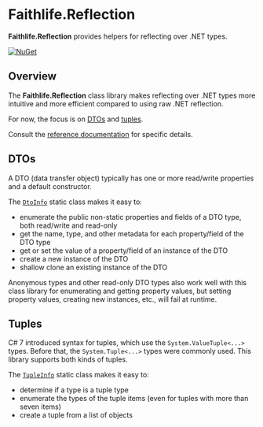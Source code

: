 # Faithlife.Reflection

**Faithlife.Reflection** provides helpers for reflecting over .NET types.

[![NuGet](https://img.shields.io/nuget/v/Faithlife.Reflection.svg)](https://www.nuget.org/packages/Faithlife.Reflection)

## Overview

The **Faithlife.Reflection** class library makes reflecting over .NET types more intuitive and more efficient compared to using raw .NET reflection.

For now, the focus is on [DTOs](#dtos) and [tuples](#tuples).

Consult the [reference documentation](Faithlife.Reflection.md) for specific details.

## DTOs

A DTO (data transfer object) typically has one or more read/write properties and a default constructor.

The [`DtoInfo`](Faithlife.Reflection/DtoInfo.html) static class makes it easy to:

* enumerate the public non-static properties and fields of a DTO type, both read/write and read-only
* get the name, type, and other metadata for each property/field of the DTO type
* get or set the value of a property/field of an instance of the DTO
* create a new instance of the DTO
* shallow clone an existing instance of the DTO

Anonymous types and other read-only DTO types also work well with this class library for enumerating and getting property values, but setting property values, creating new instances, etc., will fail at runtime.

## Tuples

C# 7 introduced syntax for tuples, which use the `System.ValueTuple<...>` types. Before that, the `System.Tuple<...>` types were commonly used. This library supports both kinds of tuples.

The [`TupleInfo`](Faithlife.Reflection/TupleInfo.html) static class makes it easy to:

* determine if a type is a tuple type
* enumerate the types of the tuple items (even for tuples with more than seven items)
* create a tuple from a list of objects
